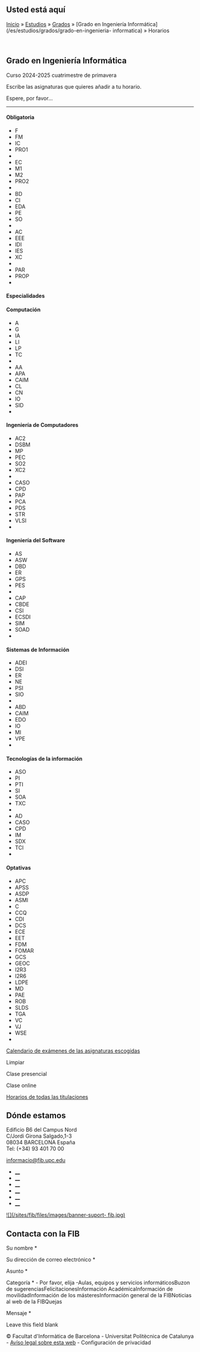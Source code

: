 ## Usted está aquí

[Inicio](/es) » [Estudios](/es/estudios) » [Grados](/es/estudios/grados) »
[Grado en Ingeniería Informática](/es/estudios/grados/grado-en-ingenieria-
informatica) » Horarios

﻿

## Grado en Ingeniería Informática  
Curso 2024-2025 cuatrimestre de primavera

Escribe las asignaturas que quieres añadir a tu horario.

Espere, por favor...

* * *

#### Obligatoria

  * F
  * FM
  * IC
  * PRO1
  *  
  * EC
  * M1
  * M2
  * PRO2
  *  
  * BD
  * CI
  * EDA
  * PE
  * SO
  *  
  * AC
  * EEE
  * IDI
  * IES
  * XC
  *  
  * PAR
  * PROP
  *  

#### Especialidades

#### Computación

  * A
  * G
  * IA
  * LI
  * LP
  * TC
  *  
  * AA
  * APA
  * CAIM
  * CL
  * CN
  * IO
  * SID
  *  

#### Ingeniería de Computadores

  * AC2
  * DSBM
  * MP
  * PEC
  * SO2
  * XC2
  *  
  * CASO
  * CPD
  * PAP
  * PCA
  * PDS
  * STR
  * VLSI
  *  

#### Ingeniería del Software

  * AS
  * ASW
  * DBD
  * ER
  * GPS
  * PES
  *  
  * CAP
  * CBDE
  * CSI
  * ECSDI
  * SIM
  * SOAD
  *  

#### Sistemas de Información

  * ADEI
  * DSI
  * ER
  * NE
  * PSI
  * SIO
  *  
  * ABD
  * CAIM
  * EDO
  * IO
  * MI
  * VPE
  *  

#### Tecnologías de la información

  * ASO
  * PI
  * PTI
  * SI
  * SOA
  * TXC
  *  
  * AD
  * CASO
  * CPD
  * IM
  * SDX
  * TCI
  *  

#### Optativas

  * APC
  * APSS
  * ASDP
  * ASMI
  * C
  * CCQ
  * CDI
  * DCS
  * ECE
  * EET
  * FDM
  * FOMAR
  * GCS
  * GEOC
  * I2R3
  * I2R6
  * LDPE
  * MD
  * PAE
  * ROB
  * SLDS
  * TGA
  * VC
  * VJ
  * WSE
  *  

[Calendario de exámenes de las asignaturas escogidas](examenes?)

Limpiar

Clase presencial

Clase online

[Horarios de todas las titulaciones](/es/horaris?)

## Dónde estamos

Edificio B6 del Campus Nord  
C/Jordi Girona Salgado,1-3  
08034 BARCELONA España  
Tel: (+34) 93 401 70 00

[informacio@fib.upc.edu](mailto:informacio@fib.upc.edu)

  * [__](/es/noticies/rss.rss)
  * [__](https://www.facebook.com/fib.upc)
  * [__](https://twitter.com/fib_upc)
  * [__](https://www.flickr.com/photos/fib-upc/albums)
  * [__](https://www.youtube.com/user/mediafib)
  * [__](https://www.instagram.com/fib.upc/)

[![](/sites/fib/files/images/banner-suport-
fib.jpg)](http://suport.fib.upc.edu)

## Contacta con la FIB

Su nombre *

Su dirección de correo electrónico *

Asunto *

Categoría * \- Por favor, elija -Aulas, equipos y servicios informáticosBuzon
de sugerenciasFelicitacionesInformación AcadémicaInformación de
movilidadInformación de los másteresInformación general de la FIBNoticias al
web de la FIBQuejas

Mensaje *

Leave this field blank

© Facultat d'Informàtica de Barcelona - Universitat Politècnica de Catalunya -
[Avíso legal sobre esta web](/es/aviso-legal-sobre-esta-web) \- Configuración
de privacidad

